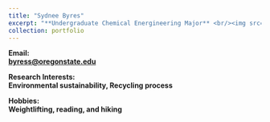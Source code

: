 ```yaml
---
title: "Sydnee Byres"
excerpt: "**Undergraduate Chemical Energineering Major** <br/><img src='/images/SydneeByres.jpg' width='250' height='250'>"
collection: portfolio
---
```


**Email:** <br/>
**byress@oregonstate.edu**

**Research Interests:** <br/>
**Environmental sustainability, Recycling process**

**Hobbies:** <br/>
**Weightlifting, reading, and hiking**

